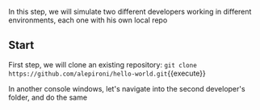 In this step, we will simulate two different developers working in different environments, each one with his own local repo

## Start

First step, we will clone an existing repository:
`git clone https://github.com/alepironi/hello-world.git`{{execute}}

In another console windows, let's navigate into the second developer's folder, and do the same

